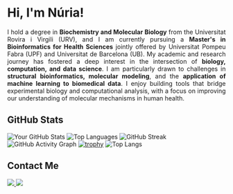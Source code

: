 # Hi, I'm Núria!

<p align="justify">
I hold a degree in <strong>Biochemistry and Molecular Biology</strong> from the Universitat Rovira i Virgili (URV), and I am currently pursuing a <strong>Master's in Bioinformatics for Health Sciences</strong> jointly offered by Universitat Pompeu Fabra (UPF) and Universitat de Barcelona (UB). My academic and research journey has fostered a deep interest in the intersection of <strong>biology, computation, and data science</strong>. I am particularly drawn to challenges in <strong>structural bioinformatics, molecular modeling</strong>, and the <strong>application of machine learning to biomedical data</strong>. I enjoy building tools that bridge experimental biology and computational analysis, with a focus on improving our understanding of molecular mechanisms in human health.
</p>


## GitHub Stats
![Your GitHub Stats](https://github-readme-stats.vercel.app/api?username=nuriamontala&show_icons=true&theme=default)
![Top Languages](https://github-readme-stats.vercel.app/api/top-langs/?username=nuriamontala&layout=compact&theme=default)
![GitHub Streak](https://streak-stats.demolab.com?user=nuriamontala&theme=default)
![GitHub Activity Graph](https://github-readme-activity-graph.vercel.app/graph?username=nuriamontala&theme=github-compact)
[![trophy](https://github-profile-trophy.vercel.app/?username=nuriamontala&theme=flat&column=4)](https://github.com/ryo-ma/github-profile-trophy)
![Top Langs](https://github-readme-stats.vercel.app/api/top-langs/?username=nuriamontala&layout=donut&theme=default)


## Contact Me

<p>
  <a href="https://www.linkedin.com/in/n%C3%BAria-montal%C3%A0-palau-a33b53254/?trk=opento_sprofile_topcard" target="_blank">
    <img src="https://img.shields.io/badge/LinkedIn-0077B5?style=for-the-badge&logo=linkedin&logoColor=white" />
  </a>
  <a href="mailto:nuriamontala@gmail.com">
    <img src="https://img.shields.io/badge/Email-D14836?style=for-the-badge&logo=gmail&logoColor=white" />
  </a>
</p>



